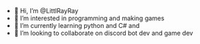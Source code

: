 - 👋 Hi, I’m @LittlRayRay
- 👀 I’m interested in programming and making games
- 🌱 I’m currently learning python and C# and 
- 💞️ I’m looking to collaborate on discord bot dev and game dev

<!---
LittlRayRay/LittlRayRay is a ✨ special ✨ repository because its `README.md` (this file) appears on your GitHub profile.
You can click the Preview link to take a look at your changes.
--->
